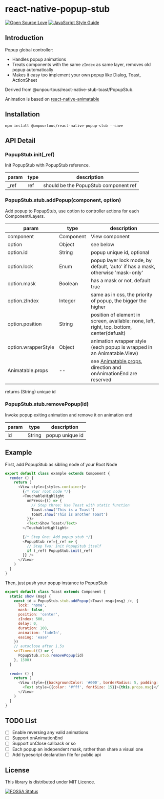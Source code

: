 # react-native-popup-stub

[![Open Source Love](https://badges.frapsoft.com/os/mit/mit.svg?v=102)](https://github.com/ellerbrock/open-source-badge/)
[![JavaScript Style Guide](https://img.shields.io/badge/code_style-standard-brightgreen.svg)](https://standardjs.com)
  
## Introduction 
Popup global controller:

- Handles popup animations
- Treats components with the same `zIndex` as same layer, removes old popup automatically
- Makes it easy too implement your own popup like Dialog, Toast, ActionSheet

Derived from @unpourtous/react-native-stub-toast/PopupStub.

Animation is based on [react-native-animatable](https://github.com/oblador/react-native-animatable)

## Installation 
```
npm install @unpourtous/react-native-popup-stub --save
```

## API Detail

### PopupStub.init(_ref)
Init PopupStub with PopupStub reference.

| param | type | description | 
| --- | --- | --- |
| _ref | ref | should be the PopupStub component ref |

### PopupStub.stub.addPopup(component, option)
Add popup to PopupStub, use option to controller actions for each Component/Layers.

| param | type | description | 
| --- | --- | --- |
| component | Component | View component |
| option | Object | see below |
| option.id | String | popup unique id, optional |
| option.lock | Enum | popup layer lock mode, by default, 'auto' if has a mask, otherwise 'mask-only' |
| option.mask | Boolean | has a mask or not, default true |
| option.zIndex | Integer | same as in css, the priority of popup, the bigger the higher | 
| option.position | String | position of element in screen, available: none, left, right, top, bottom, center(defualt) |
| option.wrapperStyle | Object | animation wrapper style (each popup is wrapped in an Animatable.View) |
| Animatable.props | -- | see [Animatable.props](https://github.com/oblador/react-native-animatable), direction and onAnimationEnd are reserved |

returns (String) unique id

### PopupStub.stub.removePopup(id)
Invoke popup exiting animation and remove it on animation end

| param | type | description | 
| --- | --- | --- |
| id | String | popup unique id


## Example
First, add PopupStub as sibling node of your Root Node
``` js
export default class example extends Component {
  render () {
    return (
      <View style={styles.container}>
        {/* Your root node */} 
        <TouchableHighlight
          onPress={() => {
            // Step three: Use Toast with static function
            Toast.show('This is a Toast')
            Toast.show('This is another Toast')
          }}>
          <Text>Show Toast</Text>
        </TouchableHighlight>
        
        {/* Step One: Add popup stub */} 
        <PopupStub ref={_ref => {
          // Step Two: Init PopupStub itself
          if (_ref) PopupStub.init(_ref)
        }} />
      </View>
    )
  }
}
```

Then, just push your popup instance to PopupStub
```js
export default class Toast extends Component {
  static show (msg) {
    const id = PopupStub.stub.addPopup(<Toast msg={msg} />, {
      lock: 'none',
      mask: false,
      position: 'center',
      zIndex: 500,
      delay: 0,
      duration: 100,
      animation: 'fadeIn',
      easing: 'ease'
    })
    // autoclose after 1.5s
    setTimeout(() => {
      PopupStub.stub.removePopup(id)
    }, 1500)
  }
  
  render () {
    return (
      <View style={{backgroundColor: '#000', borderRadius: 5, padding: 15}}>
        <Text style={{color: '#fff', fontSize: 15}}>{this.props.msg}</Text>
      </View>
    )
  }
}
```

## TODO List

- [ ] Enable reversing any valid animations
- [ ] Support onAnimationEnd
- [ ] Support onClose callback or so
- [ ] Each popup an independent mask, rather than share a visual one
- [ ] Add typescript declaration file for public api

## License
This library is distributed under MIT Licence.


[![FOSSA Status](https://app.fossa.io/api/projects/git%2Bhttps%3A%2F%2Fgithub.com%2FUnPourTous%2Freact-native-popup-stub.svg?type=large)](https://app.fossa.io/projects/git%2Bhttps%3A%2F%2Fgithub.com%2FUnPourTous%2Freact-native-popup-stub?ref=badge_large)
